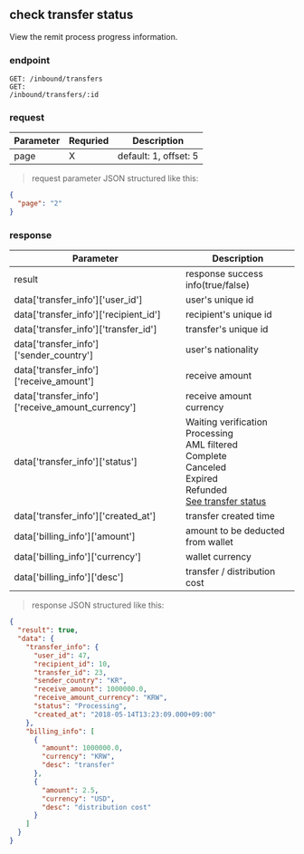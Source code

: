 ## check transfer status

View the remit process progress information.

### endpoint
<code>GET: /inbound/transfers</code><br/>
<code>GET: /inbound/transfers/:id</code>

### request
Parameter | Requried | Description
--------- | ------- | -----------
page |X| default: 1, offset: 5

> request parameter JSON structured like this:

```json
{
  "page": "2"
}
```

### response
Parameter | Description
--------- | -----------
result | response success info(true/false)
data['transfer_info']['user_id'] | user's unique id
data['transfer_info']['recipient_id'] | recipient's unique id
data['transfer_info']['transfer_id'] | transfer's unique id
data['transfer_info']['sender_country'] | user's nationality
data['transfer_info']['receive_amount'] | receive amount
data['transfer_info']['receive_amount_currency'] | receive amount currency
data['transfer_info']['status'] | Waiting verification<br/> Processing<br/> AML filtered<br/> Complete<br/> Canceled<br/> Expired<br/> Refunded<br/><a href="#3-transfer-status">See transfer status</a>
data['transfer_info']['created_at'] | transfer created time
data['billing_info']['amount'] | amount to be deducted from wallet
data['billing_info']['currency'] | wallet currency
data['billing_info']['desc'] | transfer / distribution cost

> response JSON structured like this:

```json
{
  "result": true,
  "data": {
    "transfer_info": {
      "user_id": 47,
      "recipient_id": 10,
      "transfer_id": 23,
      "sender_country": "KR",
      "receive_amount": 1000000.0,
      "receive_amount_currency": "KRW",
      "status": "Processing",
      "created_at": "2018-05-14T13:23:09.000+09:00"
    },
    "billing_info": [
      {
        "amount": 1000000.0,
        "currency": "KRW",
        "desc": "transfer"
      },
      {
        "amount": 2.5,
        "currency": "USD",
        "desc": "distribution cost"
      }
    ]
  }
}
```
